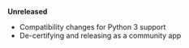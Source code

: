 **Unreleased**
* Compatibility changes for Python 3 support
* De-certifying and releasing as a community app
